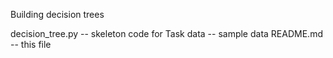 Building decision trees

decision_tree.py -- skeleton code for Task 
data             -- sample data
README.md       -- this file

